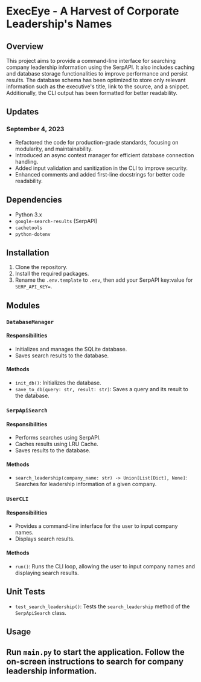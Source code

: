 # ExecEye - A Harvest of Corporate Leadership's Names

## Overview

This project aims to provide a command-line interface for searching company leadership information using the SerpAPI. It also includes caching and database storage functionalities to improve performance and persist results.
The database schema has been optimized to store only relevant information such as the executive's title, link to the source, and a snippet. Additionally, the CLI output has been formatted for better readability.

## Updates

### September 4, 2023

- Refactored the code for production-grade standards, focusing on modularity, and maintainability.
- Introduced an async context manager for efficient database connection handling.
- Added input validation and sanitization in the CLI to improve security.
- Enhanced comments and added first-line docstrings for better code readability.

## Dependencies

* Python 3.x
* `google-search-results` (SerpAPI)
* `cachetools`
* `python-dotenv`

## Installation

1. Clone the repository.
2. Install the required packages.
3. Rename the `.env.template` to `.env`, then add your SerpAPI key:value for `SERP_API_KEY=`.

## Modules

### `DatabaseManager`

#### Responsibilities

* Initializes and manages the SQLite database.
* Saves search results to the database.

#### Methods

* `init_db()`: Initializes the database.
* `save_to_db(query: str, result: str)`: Saves a query and its result to the database.

### `SerpApiSearch`

#### Responsibilities

* Performs searches using SerpAPI.
* Caches results using LRU Cache.
* Saves results to the database.

#### Methods

* `search_leadership(company_name: str) -> Union[List[Dict], None]`: Searches for leadership information of a given company.

### `UserCLI`

#### Responsibilities

* Provides a command-line interface for the user to input company names.
* Displays search results.

#### Methods

* `run()`: Runs the CLI loop, allowing the user to input company names and displaying search results.

## Unit Tests

* `test_search_leadership()`: Tests the `search_leadership` method of the `SerpApiSearch` class.

## Usage

Run `main.py` to start the application. Follow the on-screen instructions to search for company leadership information.
--------------------------------------------------------------------------------------------------------------
